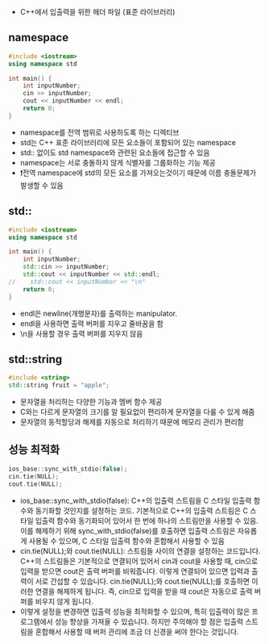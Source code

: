 - C++에서 입출력을 위한 헤더 파일 (표준 라이브러리)

## namespace
```cpp
#include <iostream>
using namespace std

int main() {
    int inputNumber;
    cin >> inputNumber;
    cout << inputNumber << endl;
    return 0;
}
```
- namespace를 전역 범위로 사용하도록 하는 디렉티브
- std는 C++ 표준 라이브러리에 모든 요소들이 포함되어 있는 namespace
- std:: 없이도 std namespace와 관련된 요소들에 접근할 수 있음
- namespace는 서로 충돌하지 않게 식별자를 그룹화하는 기능 제공
- ❗️전역 namespace에 std의 모든 요소를 가져오는것이기 때문에 이름 충돌문제가 발생할 수 있음

## std::
```cpp
#include <iostream>
using namespace std

int main() {
    int inputNumber;
    std::cin >> inputNumber;
    std::cout << inputNumber << std::endl;
//    std::cout << inputNumber << "\n"
    return 0;
}
```
- endl은 newline(개행문자)를 출력하는 manipulator.
- endl을 사용하면 출력 버퍼를 지우고 줄바꿈을 함
- \n을 사용할 경우 출력 버퍼를 지우지 않음

## std::string
```cpp
#include <string>
std::string fruit = "apple";
```
- 문자열을 처리하는 다양한 기능과 멤버 함수 제공
- C와는 다르게 문자열의 크기를 알 필요없이 편리하게 문자열을 다룰 수 있게 해줌
- 문자열의 동적할당과 해제를 자동으로 처리하기 때문에 메모리 관리가 편리함

## 성능 최적화
```cpp
ios_base::sync_with_stdio(false);
cin.tie(NULL);
cout.tie(NULL);
```
- ios_base::sync_with_stdio(false): C++의 입출력 스트림을 C 스타일 입출력 함수와 동기화할 것인지를 설정하는 코드. 기본적으로 C++의 입출력 스트림은 C 스타일 입출력 함수와 동기화되어 있어서 한 번에 하나의 스트림만을 사용할 수 있음. 이를 해제하기 위해 sync_with_stdio(false)를 호출하면 입출력 스트림은 자유롭게 사용될 수 있으며, C 스타일 입출력 함수와 혼합해서 사용할 수 있음
- cin.tie(NULL);와 cout.tie(NULL):  스트림들 사이의 연결을 설정하는 코드입니다. C++의 스트림들은 기본적으로 연결되어 있어서 cin과 cout을 사용할 때, cin으로 입력을 받으면 cout은 출력 버퍼를 비워줍니다. 이렇게 연결되어 있으면 입력과 출력이 서로 간섭할 수 있습니다. cin.tie(NULL);와 cout.tie(NULL);를 호출하면 이러한 연결을 해제하게 됩니다. 즉, cin으로 입력을 받을 때 cout은 자동으로 출력 버퍼를 비우지 않게 됩니다.
- 이렇게 설정을 변경하면 입출력 성능을 최적화할 수 있으며, 특히 입출력이 많은 프로그램에서 성능 향상을 가져올 수 있습니다. 하지만 주의해야 할 점은 입출력 스트림을 혼합해서 사용할 때 버퍼 관리에 조금 더 신경을 써야 한다는 것입니다.

